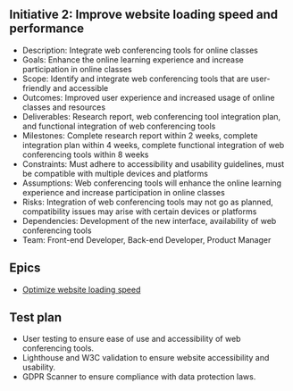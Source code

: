 ## Initiative 2:  Improve website loading speed and performance

* Description: Integrate web conferencing tools for online classes
* Goals: Enhance the online learning experience and increase participation in online classes
* Scope: Identify and integrate web conferencing tools that are user-friendly and accessible
* Outcomes: Improved user experience and increased usage of online classes and resources
* Deliverables: Research report, web conferencing tool integration plan, and functional integration of web conferencing tools
* Milestones: Complete research report within 2 weeks, complete integration plan within 4 weeks, complete functional integration of web conferencing tools within 8 weeks
* Constraints: Must adhere to accessibility and usability guidelines, must be compatible with multiple devices and platforms
* Assumptions: Web conferencing tools will enhance the online learning experience and increase participation in online classes
* Risks: Integration of web conferencing tools may not go as planned, compatibility issues may arise with certain devices or platforms
* Dependencies: Development of the new interface, availability of web conferencing tools
* Team: Front-end Developer, Back-end Developer, Product Manager

## Epics
* [Optimize website loading speed](epics/epic_1.2.md)

## Test plan
* User testing to ensure ease of use and accessibility of web conferencing tools.
* Lighthouse and W3C validation to ensure website accessibility and usability.
* GDPR Scanner to ensure compliance with data protection laws.